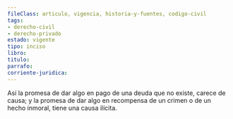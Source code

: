 ```yaml
---
fileClass: articulo, vigencia, historia-y-fuentes, codigo-civil
tags:
- derecho-civil
- derecho-privado
estado: vigente
tipo: inciso
libro:
titulo:
parrafo:
corriente-juridica:
---
```

Así la promesa de dar algo en pago de una deuda que no existe, carece de causa; y la promesa de dar algo en recompensa de un crimen o de un hecho inmoral, tiene una causa ilícita.